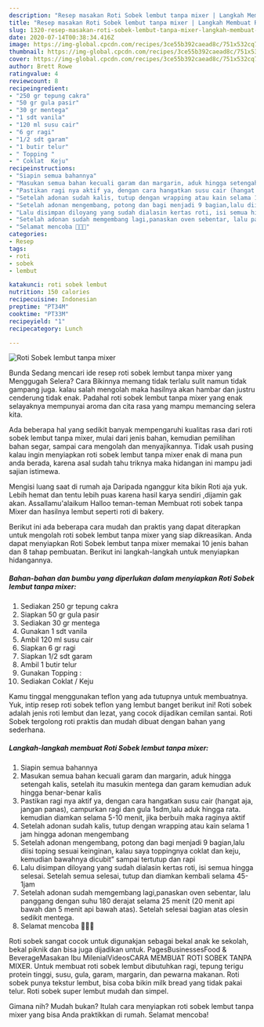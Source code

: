 ```yaml
---
description: "Resep masakan Roti Sobek lembut tanpa mixer | Langkah Membuat Roti Sobek lembut tanpa mixer Yang Bisa Manjain Lidah"
title: "Resep masakan Roti Sobek lembut tanpa mixer | Langkah Membuat Roti Sobek lembut tanpa mixer Yang Bisa Manjain Lidah"
slug: 1320-resep-masakan-roti-sobek-lembut-tanpa-mixer-langkah-membuat-roti-sobek-lembut-tanpa-mixer-yang-bisa-manjain-lidah
date: 2020-07-14T00:38:34.416Z
image: https://img-global.cpcdn.com/recipes/3ce55b392caead8c/751x532cq70/roti-sobek-lembut-tanpa-mixer-foto-resep-utama.jpg
thumbnail: https://img-global.cpcdn.com/recipes/3ce55b392caead8c/751x532cq70/roti-sobek-lembut-tanpa-mixer-foto-resep-utama.jpg
cover: https://img-global.cpcdn.com/recipes/3ce55b392caead8c/751x532cq70/roti-sobek-lembut-tanpa-mixer-foto-resep-utama.jpg
author: Brett Rowe
ratingvalue: 4
reviewcount: 8
recipeingredient:
- "250 gr tepung cakra"
- "50 gr gula pasir"
- "30 gr mentega"
- "1 sdt vanila"
- "120 ml susu cair"
- "6 gr ragi"
- "1/2 sdt garam"
- "1 butir telur"
- " Topping "
- " Coklat  Keju"
recipeinstructions:
- "Siapin semua bahannya"
- "Masukan semua bahan kecuali garam dan margarin, aduk hingga setengah kalis, setelah itu masukin mentega dan garam kemudian aduk hingga benar-benar kalis"
- "Pastikan ragi nya aktif ya, dengan cara hangatkan susu cair (hangat aja, jangan panas), campurkan ragi dan gula 1sdm,lalu aduk hingga rata. kemudian diamkan selama 5-10 menit, jika berbuih maka raginya aktif"
- "Setelah adonan sudah kalis, tutup dengan wrapping atau kain selama 1 jam hingga adonan mengembang"
- "Setelah adonan mengembang, potong dan bagi menjadi 9 bagian,lalu diisi toping sesuai keinginan, kalau saya toppingnya coklat dan keju, kemudian bawahnya dicubit” sampai tertutup dan rapi"
- "Lalu disimpan diloyang yang sudah dialasin kertas roti, isi semua hingga selesai. Setelah semua selesai, tutup dan diamkan kembali selama 45-1jam"
- "Setelah adonan sudah memgembang lagi,panaskan oven sebentar, lalu panggang dengan suhu 180 derajat selama 25 menit (20 menit api bawah dan 5 menit api bawah atas). Setelah selesai bagian atas olesin sedikit mentega."
- "Selamat mencoba 🤗🤗🤗"
categories:
- Resep
tags:
- roti
- sobek
- lembut

katakunci: roti sobek lembut 
nutrition: 150 calories
recipecuisine: Indonesian
preptime: "PT34M"
cooktime: "PT33M"
recipeyield: "1"
recipecategory: Lunch

---
```



![Roti Sobek lembut tanpa mixer](https://img-global.cpcdn.com/recipes/3ce55b392caead8c/751x532cq70/roti-sobek-lembut-tanpa-mixer-foto-resep-utama.jpg)

Bunda Sedang mencari ide resep roti sobek lembut tanpa mixer yang Menggugah Selera? Cara Bikinnya memang tidak terlalu sulit namun tidak gampang juga. kalau salah mengolah maka hasilnya akan hambar dan justru cenderung tidak enak. Padahal roti sobek lembut tanpa mixer yang enak selayaknya mempunyai aroma dan cita rasa yang mampu memancing selera kita.

Ada beberapa hal yang sedikit banyak mempengaruhi kualitas rasa dari roti sobek lembut tanpa mixer, mulai dari jenis bahan, kemudian pemilihan bahan segar, sampai cara mengolah dan menyajikannya. Tidak usah pusing kalau ingin menyiapkan roti sobek lembut tanpa mixer enak di mana pun anda berada, karena asal sudah tahu triknya maka hidangan ini mampu jadi sajian istimewa.

Mengisi luang saat di rumah aja Daripada nganggur kita bikin Roti aja yuk. Lebih hemat dan tentu lebih puas karena hasil karya sendiri ,dijamin gak akan. Assallamu&#39;alaikum Halloo teman-teman Membuat roti sobek tanpa Mixer dan hasilnya lembut seperti roti di bakery.


Berikut ini ada beberapa cara mudah dan praktis yang dapat diterapkan untuk mengolah roti sobek lembut tanpa mixer yang siap dikreasikan. Anda dapat menyiapkan Roti Sobek lembut tanpa mixer memakai 10 jenis bahan dan 8 tahap pembuatan. Berikut ini langkah-langkah untuk menyiapkan hidangannya.

<!--inarticleads1-->

##### Bahan-bahan dan bumbu yang diperlukan dalam menyiapkan Roti Sobek lembut tanpa mixer:

1. Sediakan 250 gr tepung cakra
1. Siapkan 50 gr gula pasir
1. Sediakan 30 gr mentega
1. Gunakan 1 sdt vanila
1. Ambil 120 ml susu cair
1. Siapkan 6 gr ragi
1. Siapkan 1/2 sdt garam
1. Ambil 1 butir telur
1. Gunakan  Topping :
1. Sediakan  Coklat / Keju


Kamu tinggal menggunakan teflon yang ada tutupnya untuk membuatnya. Yuk, intip resep roti sobek teflon yang lembut banget berikut ini! Roti sobek adalah jenis roti lembut dan lezat, yang cocok dijadikan cemilan santai. Roti Sobek tergolong roti praktis dan mudah dibuat dengan bahan yang sederhana. 

<!--inarticleads2-->

##### Langkah-langkah membuat Roti Sobek lembut tanpa mixer:

1. Siapin semua bahannya
1. Masukan semua bahan kecuali garam dan margarin, aduk hingga setengah kalis, setelah itu masukin mentega dan garam kemudian aduk hingga benar-benar kalis
1. Pastikan ragi nya aktif ya, dengan cara hangatkan susu cair (hangat aja, jangan panas), campurkan ragi dan gula 1sdm,lalu aduk hingga rata. kemudian diamkan selama 5-10 menit, jika berbuih maka raginya aktif
1. Setelah adonan sudah kalis, tutup dengan wrapping atau kain selama 1 jam hingga adonan mengembang
1. Setelah adonan mengembang, potong dan bagi menjadi 9 bagian,lalu diisi toping sesuai keinginan, kalau saya toppingnya coklat dan keju, kemudian bawahnya dicubit” sampai tertutup dan rapi
1. Lalu disimpan diloyang yang sudah dialasin kertas roti, isi semua hingga selesai. Setelah semua selesai, tutup dan diamkan kembali selama 45-1jam
1. Setelah adonan sudah memgembang lagi,panaskan oven sebentar, lalu panggang dengan suhu 180 derajat selama 25 menit (20 menit api bawah dan 5 menit api bawah atas). Setelah selesai bagian atas olesin sedikit mentega.
1. Selamat mencoba 🤗🤗🤗


Roti sobek sangat cocok untuk digunakjan sebagai bekal anak ke sekolah, bekal piknik dan bisa juga dijadikan untuk. PagesBusinessesFood &amp; BeverageMasakan Ibu MilenialVideosCARA MEMBUAT ROTI SOBEK TANPA MIXER. Untuk membuat roti sobek lembut dibutuhkan ragi, tepung terigu protein tinggi, susu, gula, garam, margarin, dan pewarna makanan. Roti sobek punya tekstur lembut, bisa coba bikin milk bread yang tidak pakai telur. Roti sobek super lembut mudah dan simpel. 

Gimana nih? Mudah bukan? Itulah cara menyiapkan roti sobek lembut tanpa mixer yang bisa Anda praktikkan di rumah. Selamat mencoba!
